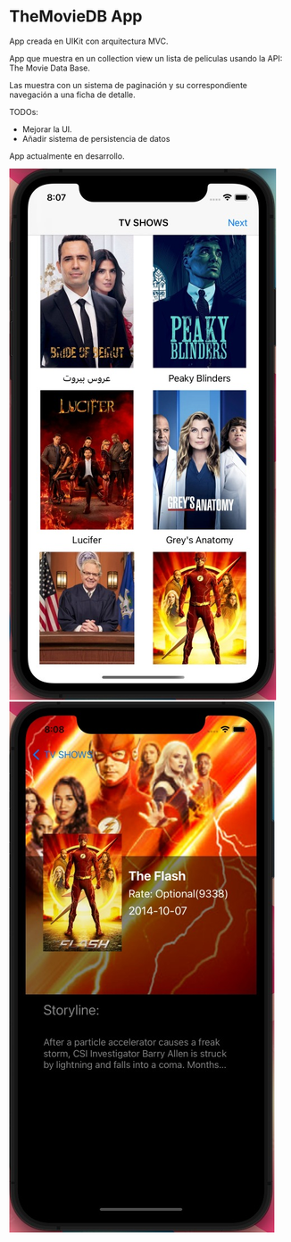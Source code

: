 # TheMovieDB App

App creada en UIKit con arquitectura MVC.

App que muestra en un collection view un lista de peliculas usando la API: The Movie Data Base.

Las muestra con un sistema de paginación y su correspondiente navegación a una ficha de detalle.

TODOs: 

- Mejorar la UI.
- Añadir sistema de persistencia de datos

App actualmente en desarrollo.

![](Images/TheMovieDB1.jpeg)
![](Images/TheMovieDB2.jpeg)

